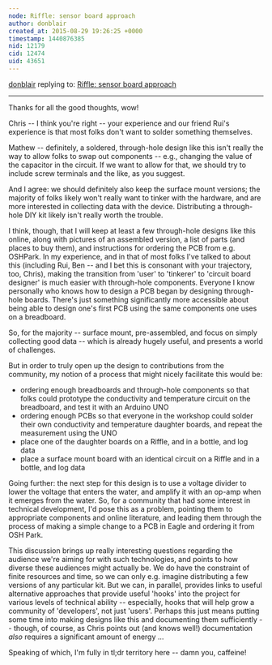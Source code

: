 ```yaml
---
node: Riffle: sensor board approach
author: donblair
created_at: 2015-08-29 19:26:25 +0000
timestamp: 1440876385
nid: 12179
cid: 12474
uid: 43651
---
```




[donblair](../profile/donblair) replying to: [Riffle: sensor board approach](../notes/donblair/08-28-2015/riffle-sensor-board-approach)

----
Thanks for all the good thoughts, wow!

Chris -- I think you're right -- your experience and our friend Rui's experience is that most folks don't want to solder something themselves.  

Mathew -- definitely, a soldered, through-hole design like this isn't really the way to allow folks to swap out components -- e.g., changing the value of the capacitor in the circuit.  If we want to allow for that, we should try to include screw terminals and the like, as you suggest.  

And I agree: we should definitely also keep the surface mount versions; the majority of folks likely won't really want to tinker with the hardware, and are more interested in collecting data with the device. Distributing a through-hole DIY kit likely isn't really worth the trouble.  

I think, though, that I will keep at least a few through-hole designs like this online, along with pictures of an assembled version, a list of parts (and places to buy them), and instructions for ordering the PCB from e.g. OSHPark.  In my experience, and in that of most folks I've talked to about this (including Rui, Ben -- and I bet this is consonant with your trajectory, too, Chris), making the transition from 'user' to 'tinkerer' to 'circuit board designer' is much easier with through-hole components.  Everyone I know personally who knows how to design a PCB began by designing through-hole boards.  There's just something significantly more accessible about being able to design one's first PCB using the same components one uses on a breadboard. 

So, for the majority -- surface mount, pre-assembled, and focus on simply collecting good data -- which is already hugely useful, and presents a world of challenges.

But in order to truly open up the design to contributions from the community, my notion of a process that might nicely facilitate this would be: 

- ordering enough breadboards and through-hole components so that folks could prototype the conductivity and temperature circuit on the breadboard, and test it with an Arduino UNO
- ordering enough PCBs so that everyone in the workshop could solder their own conductivity and temperature daughter boards, and repeat the measurement using the UNO
- place one of the daughter boards on a Riffle, and in a bottle, and log data 
- place a surface mount board with an identical circuit on a Riffle and in a bottle, and log data

Going further:  the next step for this design is to use a voltage divider to lower the voltage that enters the water, and amplify it with an op-amp when it emerges from the water.  So, for a community that had some interest in technical development, I'd pose this as a problem, pointing them to appropriate components and online literature, and leading them through the process of making a simple change to a PCB in Eagle and ordering it from OSH Park.  

This discussion brings up really interesting questions regarding the audience we're aiming for with such technologies, and points to how diverse these audiences might actually be.  We do have the constraint of finite resources and time, so we can only e.g. imagine distributing a few versions of any particular kit. But we can, in parallel, provides links to useful alternative approaches that provide useful 'hooks' into the project for various levels of technical ability -- especially, hooks that will help grow a community of 'developers', not just 'users'.  Perhaps this just means putting some time into making designs like this and documenting them sufficiently -- though, of course, as Chris points out (and knows well!) documentation *also* requires a significant amount of energy ...

Speaking of which, I'm fully in tl;dr territory here  -- damn you, caffeine!